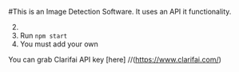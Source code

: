 #This is an Image Detection Software.
It uses an API it functionality.

2. 
3. Run `npm start`
4. You must add your own 

You can grab Clarifai API key [here] 
//(https://www.clarifai.com/)
